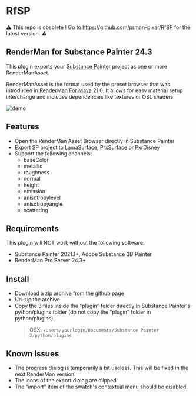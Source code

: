 # RfSP

:warning: This repo is obsolete ! Go to https://github.com/prman-pixar/RfSP for the latest version. :warning:

## RenderMan for Substance Painter 24.3

This plugin exports your [Substance Painter](https://www.allegorithmic.com/products/substance-painter) project as one or more RenderManAsset.

RenderManAsset is the format used by the preset browser that was introduced in [RenderMan For Maya](https://rmanwiki.pixar.com/display/REN/RenderMan+for+Maya) 21.0. It allows for easy material setup interchange and includes dependencies like textures or OSL shaders.

![demo](img/rfsp.24.1.gif)

## Features

* Open the RenderMan Asset Browser directly in Substance Painter
* Export SP project to LamaSurface, PrxSurface or PxrDisney
* Support the following channels:
  * baseColor
  * metallic
  * roughness
  * normal
  * height
  * emission
  * anisotropylevel
  * anisotropyangle
  * scattering

## Requirements

This plugin will NOT work without the following software:

* Substance Painter 2021.1+, Adobe Substance 3D Painter
* RenderMan Pro Server 24.3+

## Install

* Download a zip archive from the github page
* Un-zip the archive
* Copy the 3 files inside the "plugin" folder directly in Substance Painter's python/plugins folder (do not copy the "plugin" folder in python/plugins).
  > OSX: `/Users/yourlogin/Documents/Substance Painter 2/python/plugins`

## Known Issues

* The progress dialog is temporarily a bit useless. This will be fixed in the next RenderMan version.
* The icons of the export dialog are clipped.
* The "import" item of the swatch's contextual menu should be disabled.
